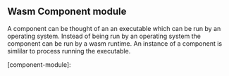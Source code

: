 ## Wasm Component module
A component can be thought of an an executable which can be run by an operating
system. Instead of being run by an operating system the component can be run
by a wasm runtime. An instance of a component is simlilar to process running the
executable.


[component-module]:  
